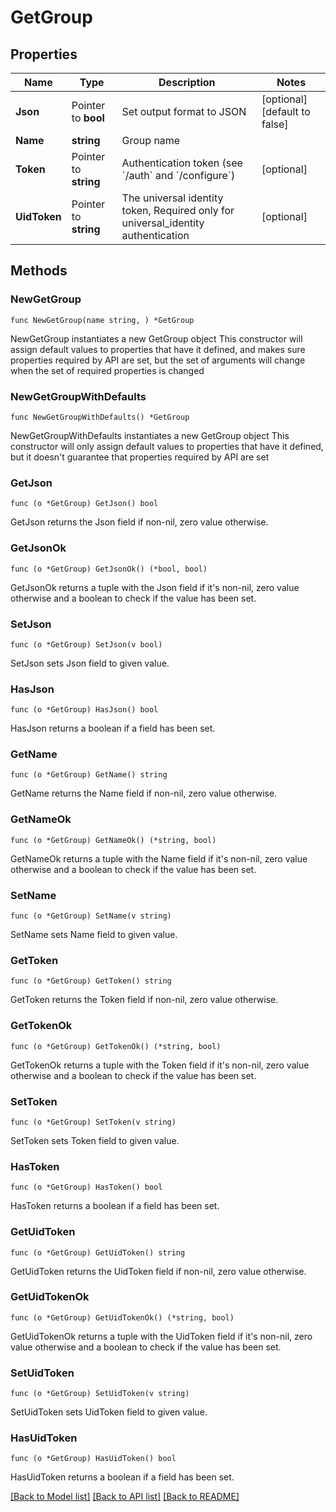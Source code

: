 # GetGroup

## Properties

Name | Type | Description | Notes
------------ | ------------- | ------------- | -------------
**Json** | Pointer to **bool** | Set output format to JSON | [optional] [default to false]
**Name** | **string** | Group name | 
**Token** | Pointer to **string** | Authentication token (see &#x60;/auth&#x60; and &#x60;/configure&#x60;) | [optional] 
**UidToken** | Pointer to **string** | The universal identity token, Required only for universal_identity authentication | [optional] 

## Methods

### NewGetGroup

`func NewGetGroup(name string, ) *GetGroup`

NewGetGroup instantiates a new GetGroup object
This constructor will assign default values to properties that have it defined,
and makes sure properties required by API are set, but the set of arguments
will change when the set of required properties is changed

### NewGetGroupWithDefaults

`func NewGetGroupWithDefaults() *GetGroup`

NewGetGroupWithDefaults instantiates a new GetGroup object
This constructor will only assign default values to properties that have it defined,
but it doesn't guarantee that properties required by API are set

### GetJson

`func (o *GetGroup) GetJson() bool`

GetJson returns the Json field if non-nil, zero value otherwise.

### GetJsonOk

`func (o *GetGroup) GetJsonOk() (*bool, bool)`

GetJsonOk returns a tuple with the Json field if it's non-nil, zero value otherwise
and a boolean to check if the value has been set.

### SetJson

`func (o *GetGroup) SetJson(v bool)`

SetJson sets Json field to given value.

### HasJson

`func (o *GetGroup) HasJson() bool`

HasJson returns a boolean if a field has been set.

### GetName

`func (o *GetGroup) GetName() string`

GetName returns the Name field if non-nil, zero value otherwise.

### GetNameOk

`func (o *GetGroup) GetNameOk() (*string, bool)`

GetNameOk returns a tuple with the Name field if it's non-nil, zero value otherwise
and a boolean to check if the value has been set.

### SetName

`func (o *GetGroup) SetName(v string)`

SetName sets Name field to given value.


### GetToken

`func (o *GetGroup) GetToken() string`

GetToken returns the Token field if non-nil, zero value otherwise.

### GetTokenOk

`func (o *GetGroup) GetTokenOk() (*string, bool)`

GetTokenOk returns a tuple with the Token field if it's non-nil, zero value otherwise
and a boolean to check if the value has been set.

### SetToken

`func (o *GetGroup) SetToken(v string)`

SetToken sets Token field to given value.

### HasToken

`func (o *GetGroup) HasToken() bool`

HasToken returns a boolean if a field has been set.

### GetUidToken

`func (o *GetGroup) GetUidToken() string`

GetUidToken returns the UidToken field if non-nil, zero value otherwise.

### GetUidTokenOk

`func (o *GetGroup) GetUidTokenOk() (*string, bool)`

GetUidTokenOk returns a tuple with the UidToken field if it's non-nil, zero value otherwise
and a boolean to check if the value has been set.

### SetUidToken

`func (o *GetGroup) SetUidToken(v string)`

SetUidToken sets UidToken field to given value.

### HasUidToken

`func (o *GetGroup) HasUidToken() bool`

HasUidToken returns a boolean if a field has been set.


[[Back to Model list]](../README.md#documentation-for-models) [[Back to API list]](../README.md#documentation-for-api-endpoints) [[Back to README]](../README.md)


